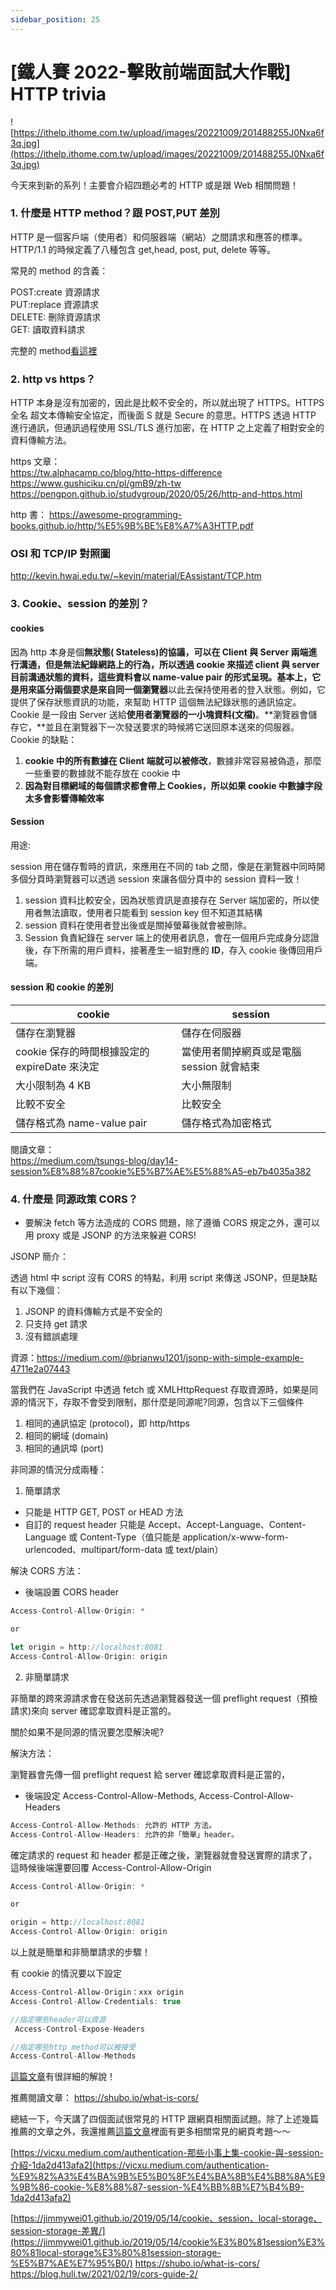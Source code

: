 ```yaml
---
sidebar_position: 25
---
```


# [鐵人賽 2022-擊敗前端面試大作戰] HTTP trivia

![https://ithelp.ithome.com.tw/upload/images/20221009/201488255J0Nxa6f3q.jpg](https://ithelp.ithome.com.tw/upload/images/20221009/201488255J0Nxa6f3q.jpg)

今天來到新的系列！主要會介紹四題必考的 HTTP 或是跟 Web 相關問題！

### 1. 什麼是 HTTP method？跟 POST,PUT 差別

HTTP 是一個客戶端（使用者）和伺服器端（網站）之間請求和應答的標準。
HTTP/1.1 的時候定義了八種包含 get,head, post, put, delete 等等。

常見的 method 的含義：

POST:create 資源請求  
PUT:replace 資源請求  
DELETE: 刪除資源請求  
GET: 讀取資料請求

完整的 method[看這裡](https://developer.mozilla.org/zh-TW/docs/Web/HTTP/Methods)

### 2. http vs https？

HTTP 本身是沒有加密的，因此是比較不安全的，所以就出現了 HTTPS。HTTPS 全名 超文本傳輸安全協定，而後面 S 就是 Secure 的意思。HTTPS 透過 HTTP 進行通訊，但通訊過程使用 SSL/TLS 進行加密，在 HTTP 之上定義了相對安全的資料傳輸方法。

https 文章：  
https://tw.alphacamp.co/blog/http-https-difference
https://www.gushiciku.cn/pl/gmB9/zh-tw
https://pengpon.github.io/studygroup/2020/05/26/http-and-https.html

http 書：
https://awesome-programming-books.github.io/http/%E5%9B%BE%E8%A7%A3HTTP.pdf

### OSI 和 TCP/IP 對照圖

http://kevin.hwai.edu.tw/~kevin/material/EAssistant/TCP.htm

### 3. Cookie、session 的差別？

#### cookies

因為 http 本身是個**無狀態( Stateless)**的協議，可以在 Client 與 Server 兩端進行溝通，但是無法紀錄網路上的行為，所以透過 cookie 來描述 client 與 server 目前溝通狀態的資料，這些資料會以 name-value pair 的形式呈現。基本上，它是用來**區分兩個要求是來自同一個瀏覽器**以此去保持使用者的登入狀態。例如，它提供了保存狀態資訊的功能，來幫助 HTTP 這個無法紀錄狀態的通訊協定。Cookie 是一段由 Server 送給**使用者瀏覽器的一小塊資料(文檔)**。**瀏覽器會儲存它，**並且在瀏覽器下一次發送要求的時候將它送回原本送來的伺服器。
Cookie 的缺點：

1. **cookie 中的所有數據在 Client 端就可以被修改**，數據非常容易被偽造，那麼一些重要的數據就不能存放在 cookie 中
2. **因為對目標網域的每個請求都會帶上 Cookies，所以如果 cookie 中數據字段太多會影響傳輸效率**

#### Session

用途:

session 用在儲存暫時的資訊，來應用在不同的 tab 之間，像是在瀏覽器中同時開多個分頁時瀏覽器可以透過 session 來讓各個分頁中的 session 資料一致！

1. session 資料比較安全，因為狀態資訊是直接存在 Server 端加密的，所以使用者無法讀取，使用者只能看到 session key 但不知道其結構
2. session 資料在使用者登出後或是關掉螢幕後就會被刪除。
3. Session 負責紀錄在 server 端上的使用者訊息，會在一個用戶完成身分認證後，存下所需的用戶資料，接著產生一組對應的 **ID**，存入 cookie 後傳回用戶端。

#### **session 和 cookie 的差別**

| cookie                                        | session                                   |
| --------------------------------------------- | ----------------------------------------- |
| 儲存在瀏覽器                                  | 儲存在伺服器                              |
| cookie 保存的時間根據設定的 expireDate 來決定 | 當使用者關掉網頁或是電腦 session 就會結束 |
| 大小限制為 4 KB                               | 大小無限制                                |
| 比較不安全                                    | 比較安全                                  |
| 儲存格式為 name-value pair                    | 儲存格式為加密格式                        |

閱讀文章：  
https://medium.com/tsungs-blog/day14-session%E8%88%87cookie%E5%B7%AE%E5%88%A5-eb7b4035a382

### 4. 什麼是 同源政策 CORS？

- 要解決 fetch 等方法造成的 CORS 問題，除了遵循 CORS 規定之外，還可以用 proxy 或是 JSONP 的方法來躲避 CORS!

JSONP 簡介：

透過 html 中 script 沒有 CORS 的特點，利用 script 來傳送 JSONP，但是缺點有以下幾個：

1.  JSONP 的資料傳輸方式是不安全的
2.  只支持 get 請求
3.  沒有錯誤處理

資源：https://medium.com/@brianwu1201/jsonp-with-simple-example-4711e2a07443

當我們在 JavaScript 中透過 fetch 或 XMLHttpRequest 存取資源時，如果是同源的情況下，存取不會受到限制，那什麼是同源呢?同源，包含以下三個條件

1. 相同的通訊協定 (protocol)，即 http/https
2. 相同的網域 (domain)
3. 相同的通訊埠 (port)

非同源的情況分成兩種：

1. 簡單請求

- 只能是 HTTP GET, POST or HEAD 方法
- 自訂的 request header 只能是 Accept、Accept-Language、Content-Language 或 Content-Type（值只能是 application/x-www-form-urlencoded、multipart/form-data 或 text/plain）

解決 CORS 方法：

- 後端設置 CORS header

```js
Access-Control-Allow-Origin: *

or

let origin = http://localhost:8081
Access-Control-Allow-Origin: origin

```

2. 非簡單請求

非簡單的跨來源請求會在發送前先透過瀏覽器發送一個 preflight request（預檢請求)來向 server 確認拿取資料是正當的。

關於如果不是同源的情況要怎麼解決呢?

解決方法：

瀏覽器會先傳一個 preflight request 給 server 確認拿取資料是正當的，

- 後端設定 Access-Control-Allow-Methods, Access-Control-Allow-Headers

```js
Access-Control-Allow-Methods: 允許的 HTTP 方法。
Access-Control-Allow-Headers: 允許的非「簡單」header。
```

確定請求的 request 和 header 都是正確之後，瀏覽器就會發送實際的請求了，這時候後端還要回覆 Access-Control-Allow-Origin

```js
Access-Control-Allow-Origin: *

or

origin = http://localhost:8081
Access-Control-Allow-Origin: origin

```

以上就是簡單和非簡單請求的步驟！

有 cookie 的情況要以下設定

```js
Access-Control-Allow-Origin：xxx origin
Access-Control-Allow-Credentials: true

//指定哪些header可以資源
 Access-Control-Expose-Headers

//指定哪些http method可以被接受
Access-Control-Allow-Methods

```

[這篇文章](https://blog.huli.tw/2021/02/19/cors-guide-2/)有很詳細的解說！

推薦閱讀文章：
https://shubo.io/what-is-cors/

總結一下，今天講了四個面試很常見的 HTTP 跟網頁相關面試題。除了上述幾篇推薦的文章之外，我還推薦[這篇文章](https://juejin.cn/post/6994012635909849124)裡面有更多相關常見的網頁考題～～

[https://vicxu.medium.com/authentication-那些小事上集-cookie-與-session-介紹-1da2d413afa2](https://vicxu.medium.com/authentication-%E9%82%A3%E4%BA%9B%E5%B0%8F%E4%BA%8B%E4%B8%8A%E9%9B%86-cookie-%E8%88%87-session-%E4%BB%8B%E7%B4%B9-1da2d413afa2)

[https://jimmywei01.github.io/2019/05/14/cookie、session、local-storage、session-storage-差異/](https://jimmywei01.github.io/2019/05/14/cookie%E3%80%81session%E3%80%81local-storage%E3%80%81session-storage-%E5%B7%AE%E7%95%B0/)
https://shubo.io/what-is-cors/
https://blog.huli.tw/2021/02/19/cors-guide-2/
